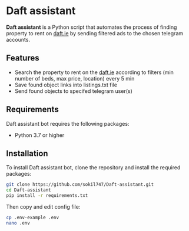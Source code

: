 # Daft assistant

**Daft assistant** is a Python script that automates the process of finding property to rent on [daft.ie](https://www.daft.ie/) by sending filtered ads to the chosen telegram accounts.

## Features

- Search the property to rent on the [daft.ie](https://www.daft.ie/) according to filters (min number of beds, max price, location) every 5 min
- Save found object links into listings.txt file
- Send found objects to specifed telegram user(s)
## Requirements

Daft assistant bot requires the following packages:

- Python 3.7 or higher

## Installation

To install Daft assistant bot, clone the repository and install the required packages:
```bash
git clone https://github.com/sokil747/Daft-assistant.git
cd Daft-assistant
pip install -r requirements.txt
```
Then copy and edit config file:
```bash
cp .env-example .env
nano .env
```
